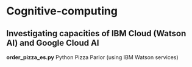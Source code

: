 # Cognitive-computing
## Investigating capacities of IBM Cloud (Watson AI) and Google Cloud AI

**order_pizza_es.py**    Python Pizza Parlor (using IBM Watson services)
